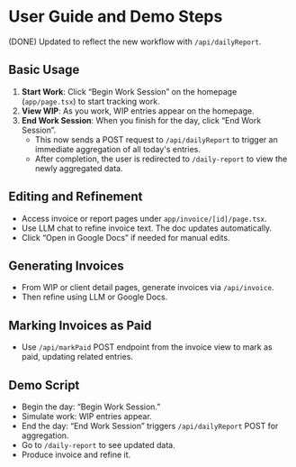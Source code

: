 # User Guide and Demo Steps

(DONE) Updated to reflect the new workflow with `/api/dailyReport`.

## Basic Usage
1. **Start Work**: Click “Begin Work Session” on the homepage (`app/page.tsx`) to start tracking work.
2. **View WIP**: As you work, WIP entries appear on the homepage.
3. **End Work Session**: When you finish for the day, click “End Work Session”.  
   - This now sends a POST request to `/api/dailyReport` to trigger an immediate aggregation of all today's entries.
   - After completion, the user is redirected to `/daily-report` to view the newly aggregated data.

## Editing and Refinement
- Access invoice or report pages under `app/invoice/[id]/page.tsx`.
- Use LLM chat to refine invoice text. The doc updates automatically.
- Click “Open in Google Docs” if needed for manual edits.

## Generating Invoices
- From WIP or client detail pages, generate invoices via `/api/invoice`.
- Then refine using LLM or Google Docs.

## Marking Invoices as Paid
- Use `/api/markPaid` POST endpoint from the invoice view to mark as paid, updating related entries.

## Demo Script
- Begin the day: “Begin Work Session.”
- Simulate work: WIP entries appear.
- End the day: “End Work Session” triggers `/api/dailyReport` POST for aggregation.
- Go to `/daily-report` to see updated data.
- Produce invoice and refine it.